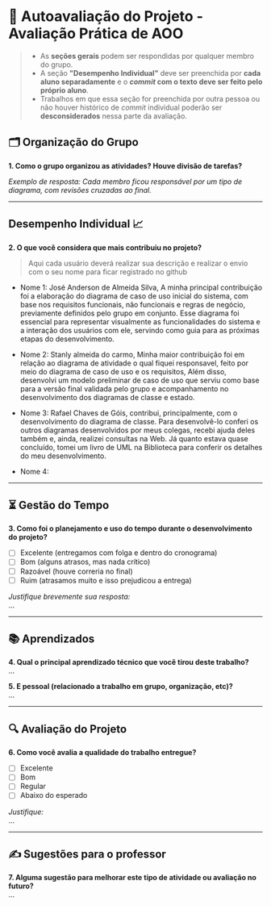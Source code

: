 # 🧠 Autoavaliação do Projeto - Avaliação Prática de AOO

> - As **seções gerais** podem ser respondidas por qualquer membro do grupo.
> - A seção **"Desempenho Individual"** deve ser preenchida por **cada aluno separadamente** e o **_commit_ com o texto deve ser feito pelo próprio aluno**.
> - Trabalhos em que essa seção for preenchida por outra pessoa ou não houver histórico de _commit_ individual poderão ser **desconsiderados** nessa parte da avaliação.

## 🗂️ Organização do Grupo
**1. Como o grupo organizou as atividades? Houve divisão de tarefas?**

_Exemplo de resposta: Cada membro ficou responsável por um tipo de diagrama, com revisões cruzadas ao final._

---

## Desempenho Individual 📈
**2. O que você considera que mais contribuiu no projeto?**
> Aqui cada usuário deverá realizar sua descrição e realizar o envio com o seu nome para ficar registrado no github

- Nome 1: José Anderson de Almeida Silva, A minha principal contribuição foi a elaboração do diagrama de caso de uso inicial do sistema, com base nos requisitos funcionais, não funcionais e regras de negócio, previamente definidos pelo grupo em conjunto. Esse diagrama foi essencial para representar visualmente as funcionalidades do sistema e a interação dos usuários com ele, servindo como guia para as próximas etapas do desenvolvimento.
  
- Nome 2: Stanly almeida do carmo, Minha maior contribuição foi em relação ao diagrama de atividade o qual fiquei responsavel, feito por meio do diagrama de caso de uso e os requisitos, Além disso, desenvolvi um modelo preliminar de caso de uso que serviu como base para a versão final validada pelo grupo e acompanhamento no desenvolvimento dos diagramas de classe e estado.
  
- Nome 3: Rafael Chaves de Góis, contribui, principalmente, com o desenvolvimento do diagrama de classe. Para desenvolvê-lo conferi os outros diagramas desenvolvidos por meus colegas, recebi ajuda deles também e, ainda, realizei consultas na Web. Já quanto estava quase concluído, tomei um livro de UML na Biblioteca para conferir os detalhes do meu desenvolvimento.
- Nome 4: 



---

## ⏳ Gestão do Tempo
**3. Como foi o planejamento e uso do tempo durante o desenvolvimento do projeto?**

- [ ] Excelente (entregamos com folga e dentro do cronograma)
- [ ] Bom (alguns atrasos, mas nada crítico)
- [ ] Razoável (houve correria no final)
- [ ] Ruim (atrasamos muito e isso prejudicou a entrega)

_Justifique brevemente sua resposta:_  
...

---

## 📚 Aprendizados
**4. Qual o principal aprendizado técnico que você tirou deste trabalho?**  
...

**5. E pessoal (relacionado a trabalho em grupo, organização, etc)?**  
...

---

## 🔍 Avaliação do Projeto
**6. Como você avalia a qualidade do trabalho entregue?**

- [ ] Excelente
- [ ] Bom
- [ ] Regular
- [ ] Abaixo do esperado

_Justifique:_  
...

---

## ✍️ Sugestões para o professor
**7. Alguma sugestão para melhorar este tipo de atividade ou avaliação no futuro?**  
...
